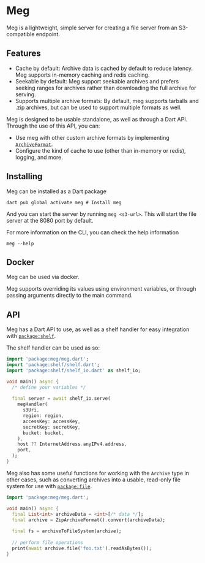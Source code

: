 # Meg

Meg is a lightweight, simple server for creating a file server from an S3-compatible endpoint. 

## Features
- Cache by default: Archive data is cached by default to reduce latency. Meg supports in-memory caching and redis caching.
- Seekable by default: Meg support seekable archives and prefers seeking ranges for archives rather than downloading the full archive for serving.
- Supports multiple archive formats: By default, meg supports tarballs and .zip archives, but can be used to support multiple formats as well.

Meg is designed to be usable standalone, as well as through a Dart API. Through the use of this API, you can:
- Use meg with other custom archive formats by implementing [`ArchiveFormat`](./lib/src/format.dart).
- Configure the kind of cache to use (other than in-memory or redis), logging, and more.


## Installing

Meg can be installed as a Dart package
```shell
dart pub global activate meg # Install meg
```

And you can start the server by running `meg <s3-url>`. This will start the file server at the 8080 port by default.

For more information on the CLI, you can check the help information

```shell
meg --help
```

## Docker

Meg can be used via docker.

Meg supports overriding its values using environment variables, or through passing arguments directly to the main command.

## API
Meg has a Dart API to use, as well as a shelf handler for easy integration with [`package:shelf`](https://pub.dev/packages/shelf).

The shelf handler can be used as so:
```dart
import 'package:meg/meg.dart';
import 'package:shelf/shelf.dart';
import 'package:shelf/shelf_io.dart' as shelf_io;

void main() async {
  /* define your variables */ 
  
  final server = await shelf_io.serve(
    megHandler(
      s3Uri,
      region: region,
      accessKey: accessKey,
      secretKey: secretKey,
      bucket: bucket,
    ),
    host ?? InternetAddress.anyIPv4.address,
    port,
  );
}
```

Meg also has some useful functions for working with the `Archive` type in other cases, such as converting archives into a usable, read-only file system for use with [`package:file`](https://pub.dev/packages/file).

```dart
import 'package:meg/meg.dart';

void main() async {
  final List<int> archiveData = <int>[/* data */];
  final archive = ZipArchiveFormat().convert(archiveData);
  
  final fs = archiveToFileSystem(archive);
  
  // perform file operations
  print(await archive.file('foo.txt').readAsBytes());
}
```